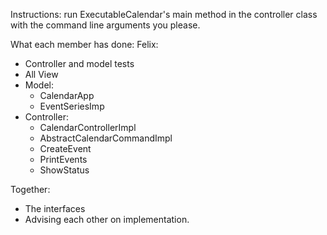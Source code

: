 Instructions: run ExecutableCalendar's main method in the controller class with the command line
arguments you please.

What each member has done:
Felix:

- Controller and model tests
- All View
- Model:
    - CalendarApp
    - EventSeriesImp
- Controller:
    - CalendarControllerImpl
    - AbstractCalendarCommandImpl
    - CreateEvent
    - PrintEvents
    - ShowStatus

Together:

- The interfaces
- Advising each other on implementation.